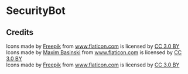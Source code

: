 # SecurityBot



## Credits
<div>Icons made by <a href="https://www.freepik.com/?__hstc=57440181.02f54fc3aa63415c91eba443e8e3c2a2.1558430741368.1558430741368.1558430741368.1&__hssc=57440181.4.1558430741369&__hsfp=4037109675" title="Freepik">Freepik</a> from <a href="https://www.flaticon.com/" 			    title="Flaticon">www.flaticon.com</a> is licensed by <a href="http://creativecommons.org/licenses/by/3.0/" 			    title="Creative Commons BY 3.0" target="_blank">CC 3.0 BY</a></div>
<div>Icons made by <a href="https://www.flaticon.com/authors/maxim-basinski" title="Maxim Basinski">Maxim Basinski</a> from <a href="https://www.flaticon.com/" 			    title="Flaticon">www.flaticon.com</a> is licensed by <a href="http://creativecommons.org/licenses/by/3.0/" 			    title="Creative Commons BY 3.0" target="_blank">CC 3.0 BY</a></div>
<div>Icons made by <a href="https://www.freepik.com/?__hstc=57440181.02f54fc3aa63415c91eba443e8e3c2a2.1558430741368.1558430741368.1558455234416.2&__hssc=57440181.5.1558455234416&__hsfp=4037109675" title="Freepik">Freepik</a> from <a href="https://www.flaticon.com/" 			    title="Flaticon">www.flaticon.com</a> is licensed by <a href="http://creativecommons.org/licenses/by/3.0/" 			    title="Creative Commons BY 3.0" target="_blank">CC 3.0 BY</a></div>
